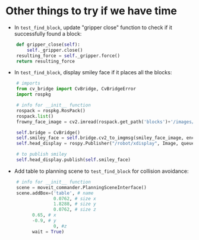 # Other things to try if we have time
- In `test_find_block`, update "gripper close" function to check if it successfully found a block: 
```python
    def gripper_close(self):
        self._gripper.close()
	resulting_force = self._gripper.force()
	return resulting_force
```

- In `test_find_block`, display smiley face if it places all the blocks: 
```python
    # imports
    from cv_bridge import CvBridge, CvBridgeError
    import rospkg

    # info for __init__ function
    rospack = rospkg.RosPack()
    rospack.list()
    frowny_face_image = cv2.imread(rospack.get_path('blocks')+'/images/smiley.png')

    self.bridge = CvBridge()
    self.smiley_face = self.bridge.cv2_to_imgmsg(smiley_face_image, encoding="passthrough")
    self.head_display = rospy.Publisher("/robot/xdisplay", Image, queue_size = 1)

    # to publish smiley
    self.head_display.publish(self.smiley_face)
```

- Add table to planning scene to `test_find_block` for collision avoidance:
```python
    # info for __init__ function
    scene = moveit_commander.PlanningSceneInterface()
    scene.addBox=('table', # name
                  0.0762, # size x
                  1.8288, # size y
                  0.0762, # size z
		  0.65, # x
		  -0.9, # y 
                  0, #z
		  wait = True)
```  
